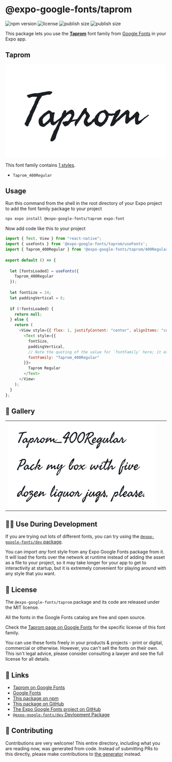 # @expo-google-fonts/taprom

![npm version](https://flat.badgen.net/npm/v/@expo-google-fonts/taprom)
![license](https://flat.badgen.net/github/license/expo/google-fonts)
![publish size](https://flat.badgen.net/packagephobia/install/@expo-google-fonts/taprom)
![publish size](https://flat.badgen.net/packagephobia/publish/@expo-google-fonts/taprom)

This package lets you use the [**Taprom**](https://fonts.google.com/specimen/Taprom) font family from [Google Fonts](https://fonts.google.com/) in your Expo app.

## Taprom

![Taprom](./font-family.png)

This font family contains [1 styles](#-gallery).

- `Taprom_400Regular`

## Usage

Run this command from the shell in the root directory of your Expo project to add the font family package to your project

```sh
npx expo install @expo-google-fonts/taprom expo-font
```

Now add code like this to your project

```js
import { Text, View } from "react-native";
import { useFonts } from '@expo-google-fonts/taprom/useFonts';
import { Taprom_400Regular } from '@expo-google-fonts/taprom/400Regular';

export default () => {

  let [fontsLoaded] = useFonts({
    Taprom_400Regular
  });

  let fontSize = 24;
  let paddingVertical = 6;

  if (!fontsLoaded) {
    return null;
  } else {
    return (
      <View style={{ flex: 1, justifyContent: "center", alignItems: "center" }}>
        <Text style={{
          fontSize,
          paddingVertical,
          // Note the quoting of the value for `fontFamily` here; it expects a string!
          fontFamily: "Taprom_400Regular"
        }}>
          Taprom Regular
        </Text>
      </View>
    );
  }
};
```

## 🔡 Gallery


||||
|-|-|-|
|![Taprom_400Regular](./400Regular/Taprom_400Regular.ttf.png)||||


## 👩‍💻 Use During Development

If you are trying out lots of different fonts, you can try using the [`@expo-google-fonts/dev` package](https://github.com/expo/google-fonts/tree/master/font-packages/dev#readme).

You can import _any_ font style from any Expo Google Fonts package from it. It will load the fonts over the network at runtime instead of adding the asset as a file to your project, so it may take longer for your app to get to interactivity at startup, but it is extremely convenient for playing around with any style that you want.


## 📖 License

The `@expo-google-fonts/taprom` package and its code are released under the MIT license.

All the fonts in the Google Fonts catalog are free and open source.

Check the [Taprom page on Google Fonts](https://fonts.google.com/specimen/Taprom) for the specific license of this font family.

You can use these fonts freely in your products & projects - print or digital, commercial or otherwise. However, you can't sell the fonts on their own. This isn't legal advice, please consider consulting a lawyer and see the full license for all details.

## 🔗 Links

- [Taprom on Google Fonts](https://fonts.google.com/specimen/Taprom)
- [Google Fonts](https://fonts.google.com/)
- [This package on npm](https://www.npmjs.com/package/@expo-google-fonts/taprom)
- [This package on GitHub](https://github.com/expo/google-fonts/tree/master/font-packages/taprom)
- [The Expo Google Fonts project on GitHub](https://github.com/expo/google-fonts)
- [`@expo-google-fonts/dev` Devlopment Package](https://github.com/expo/google-fonts/tree/master/font-packages/dev)

## 🤝 Contributing

Contributions are very welcome! This entire directory, including what you are reading now, was generated from code. Instead of submitting PRs to this directly, please make contributions to [the generator](https://github.com/expo/google-fonts/tree/master/packages/generator) instead.
